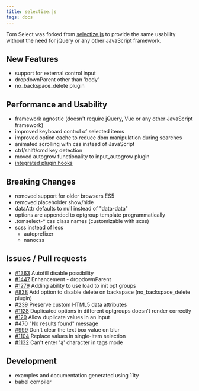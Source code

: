 ```yaml
---
title: selectize.js
tags: docs
---
```


Tom Select was forked from <a href="https://github.com/selectize/selectize.js">selectize.js</a> to provide the same usability without the need for jQuery or any other JavaScript framework.


## New Features
- support for external control input
- dropdownParent other than 'body'
- no_backspace_delete plugin

## Performance and Usability
- framework agnostic (doesn't require jQuery, Vue or any other JavaScript framework)
- improved keyboard control of selected items
- improved option cache to reduce dom manipulation during searches
- animated scrolling with css instead of JavaScript
- ctrl/shift/cmd key detection
- moved autogrow functionality to input_autogrow plugin
- [integrated plugin hooks](plugins.md)

## Breaking Changes
- removed support for older browsers ES5
- removed placeholder show/hide
- dataAttr defaults to null instead of "data-data"
- options are appended to optgroup template programmatically
- .tomselect-* css class names (customizable with scss)
- scss instead of less
	- autoprefixer
	- nanocss

## Issues / Pull requests
- [#1363](https://github.com/selectize/selectize.js/issues/1363) Autofill disable possibility
- [#1447](https://github.com/selectize/selectize.js/issues/1447) Enhancement - dropdownParent
- [#1279](https://github.com/selectize/selectize.js/issues/1279) Adding ability to use load to init opt groups
- [#838](https://github.com/selectize/selectize.js/issues/838) Add option to disable delete on backspace (no_backspace_delete plugin)
- [#239](https://github.com/selectize/selectize.js/issues/239) Preserve custom HTML5 data attributes
- [#1128](https://github.com/selectize/selectize.js/issues/1128) Duplicated options in different optgroups doesn't render correctly
- [#129](https://github.com/selectize/selectize.js/issues/129) Allow duplicate values in an input
- [#470](https://github.com/selectize/selectize.js/issues/470) "No results found" message
- [#999](https://github.com/selectize/selectize.js/issues/999) Don't clear the text box value on blur
- [#1104](https://github.com/selectize/selectize.js/issues/1104) Replace values in single-item selection
- [#1132](https://github.com/selectize/selectize.js/issues/1132) Can't enter 'ą' character in tags mode



## Development
- examples and documentation generated using 11ty
- babel compiler
